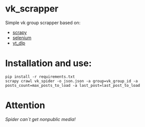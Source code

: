 # vk_scrapper

Simple vk group scrapper based on:

* [scrapy](https://github.com/scrapy/scrapy)
* [selenium](https://github.com/SeleniumHQ/Selenium)
* [yt_dlp](https://github.com/yt-dlp/yt-dlp)

# Installation and use:
    pip install -r requirements.txt
    scrapy crawl vk_spider -o json.json -a group=vk_group_id -a posts_count=max_posts_to_load -a last_post=last_post_to_load

# Attention
*Spider can`t get nonpublic media!*